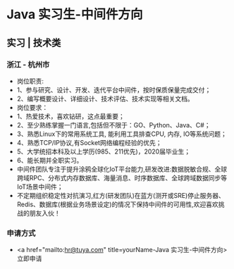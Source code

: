 
# Java 实习生-中间件方向
## 实习  |  技术类
### 浙江 - 杭州市

- 岗位职责:
- 1、参与研究、设计、开发、迭代平台中间件，按时保质保量完成交付；
- 2、编写概要设计、详细设计、技术评估、技术实现等相关文档。
- 岗位要求：
- 1、热爱技术，喜欢钻研，这点最重要；
- 2、至少熟练掌握一门语言,包括但不限于：GO、Python、Java、C#；
- 3、熟悉Linux下的常用系统工具, 能利用工具排查CPU, 内存, IO等系统问题；
- 4、熟悉TCP/IP协议,有Socket网络编程经验的优先；
- 5、大学统招本科及以上学历(985、211优先)，2020届毕业生；
- 6、能长期并全职实习。
- 中间件团队专注于提升涂鸦全球化IoT平台能力,研发改进:数据脱敏合规、全球跨域RPC、分布式内存数据库、海量消息、时序数据库、全球跨域数据同步等IoT场景中间件；
- 不定期组织稳定性对抗演习,红方(研发团队)在蓝方(测开或SRE)停止服务器、Redis、数据库(根据业务场景设定)的情况下保持中间件的可用性,欢迎喜欢挑战的朋友入伙！
### 申请方式
- <a href="mailto:hr@tuya.com" title=yourName-Java 实习生-中间件方向>立即申请</a>